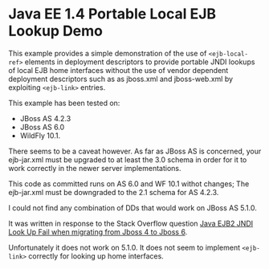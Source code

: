 Java EE 1.4 Portable Local EJB Lookup Demo
===

This example provides a simple demonstration of the use of `<ejb-local-ref>` elements in deployment descriptors to 
provide portable JNDI lookups of local EJB home interfaces without the use of vendor dependent deployment descriptors
such as as jboss.xml and jboss-web.xml by exploiting `<ejb-link>` entries.

This example has been tested on:
 
 * JBoss AS 4.2.3
 * JBoss AS 6.0
 * WildFly 10.1.

There seems to be a caveat however. As far as JBoss AS is concerned, your ejb-jar.xml must be upgraded to at least 
the 3.0 schema in order for it to work correctly in the newer server implementations.

This code as committed runs on AS 6.0 and WF 10.1 withot changes; The ejb-jar.xml must be downgraded to the 2.1 schema
for AS 4.2.3.

I could not find any combination of DDs that would work on JBoss AS 5.1.0.

It was written in response to the Stack Overflow question
 [Java EJB2 JNDI Look Up Fail when migrating from Jboss 4 to Jboss 6](https://stackoverflow.com/questions/46246176/java-ejb2-jndi-look-up-fail-when-migrating-from-jboss-4-to-jboss-6?noredirect=1#comment79695323_46246176).

Unfortunately it does not work on 5.1.0. It does not seem to implement `<ejb-link>` correctly for looking up home 
interfaces. 